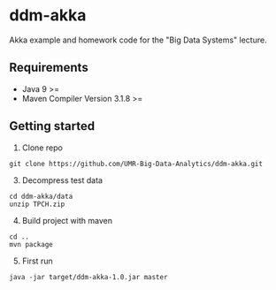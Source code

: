 # ddm-akka
Akka example and homework code for the "Big Data Systems" lecture.

## Requirements
- Java 9 >=
- Maven Compiler Version 3.1.8 >=

## Getting started
1. Clone repo
  ```
  git clone https://github.com/UMR-Big-Data-Analytics/ddm-akka.git
  ```
        
3. Decompress test data
  ```
  cd ddm-akka/data
  unzip TPCH.zip
  ```

4. Build project with maven
  ```
  cd ..
  mvn package
  ```

5. First run
  ```
  java -jar target/ddm-akka-1.0.jar master
  ```
